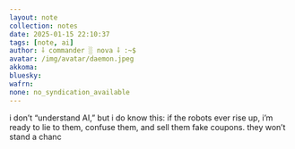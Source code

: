 ```yaml
---
layout: note
collection: notes
date: 2025-01-15 22:10:37
tags: [note, ai]
author: ⸸ commander ░ nova ⸸ :~$
avatar: /img/avatar/daemon.jpeg
akkoma: 
bluesky: 
wafrn: 
none: no_syndication_available 
---
```

i don’t “understand AI,” but i do know this: if the robots ever rise up, i’m ready to lie to them, confuse them, and sell them fake coupons. they won’t stand a chanc